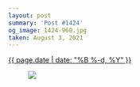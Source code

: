```yaml
---
layout: post
summary: 'Post #1424'
og_image: 1424-960.jpg
taken: August 3, 2021
---
```


<div class="post">
 <time>
  <a href="/1424">
   {{ page.date | date: "%B %-d, %Y" }}
  </a>
 </time>
 <a href="/1424">
  <figure data-taken="8/3/2021">
   <img sizes="(min-width: 700px) 50vw, calc(100vw - 2rem)" src="{{ site.assets_url }}/1424-480.jpg" srcset="{{ site.assets_url }}/1424-240.jpg 240w, {{ site.assets_url }}/1424-480.jpg 480w, {{ site.assets_url }}/1424-720.jpg 720w, {{ site.assets_url }}/1424-960.jpg 960w"/>
  </figure>
 </a>
</div>
